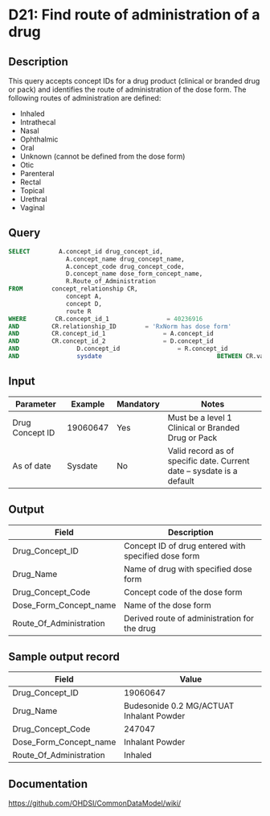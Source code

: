 <!---
Group:drug
Name:D21 Find route of administration of a drug
Author:Patrick Ryan
CDM Version: 5.0
-->

# D21: Find route of administration of a drug

## Description
This query accepts concept IDs for a drug product (clinical or branded drug or pack) and identifies the route of administration of the dose form. The following routes of administration are defined:

- Inhaled
- Intrathecal
- Nasal
- Ophthalmic
- Oral
- Unknown (cannot be defined from the dose form)
- Otic
- Parenteral
- Rectal
- Topical
- Urethral
- Vaginal

## Query
```sql
SELECT        A.concept_id drug_concept_id,
                A.concept_name drug_concept_name,
                A.concept_code drug_concept_code,
                D.concept_name dose_form_concept_name,
                R.Route_of_Administration
FROM        concept_relationship CR,
                concept A,
                concept D,
                route R
WHERE        CR.concept_id_1                = 40236916
AND         CR.relationship_ID        = 'RxNorm has dose form'
AND         CR.concept_id_1                = A.concept_id
AND         CR.concept_id_2                = D.concept_id
AND                D.concept_id                = R.concept_id
AND                sysdate                                BETWEEN CR.valid_start_date AND CR.valid_end_date
```

## Input

|  Parameter |  Example |  Mandatory |  Notes |
| --- | --- | --- | --- |
|  Drug Concept ID  |  19060647 |  Yes | Must be a level 1 Clinical or Branded Drug or Pack |
|  As of date |  Sysdate |  No | Valid record as of specific date. Current date – sysdate is a default |

## Output

|  Field |  Description |
| --- | --- |
|  Drug_Concept_ID |  Concept ID of drug entered with specified dose form |
|  Drug_Name |  Name of drug with specified dose form |
|  Drug_Concept_Code |  Concept code of the dose form |
|  Dose_Form_Concept_name |  Name of the dose form |
|  Route_Of_Administration |  Derived route of administration for the drug |

## Sample output record

|  Field |  Value |
| --- | --- |
|  Drug_Concept_ID |  19060647 |
|  Drug_Name |  Budesonide 0.2 MG/ACTUAT Inhalant Powder |
|  Drug_Concept_Code |  247047 |
|  Dose_Form_Concept_name |  Inhalant Powder |
|  Route_Of_Administration |  Inhaled |

## Documentation
https://github.com/OHDSI/CommonDataModel/wiki/
